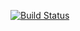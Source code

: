 [![Build Status](https://travis-ci.com/DominicLeveille/Bugtastic.svg?branch=master)](https://travis-ci.com/DominicLeveille/Bugtastic)